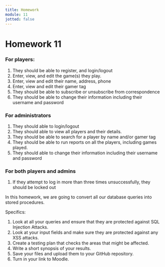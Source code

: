 ```yaml
---
title: Homework
module: 11
jotted: false
---
```


# Homework 11

### For players:

1. They should be able to register, and login/logout
2. Enter, view, and edit the game(s) they play.
3. Enter, view and edit their name, address, phone
4. Enter, view and edit their gamer tag
5. They should be able to subscribe or unsubscribe from correspondence
6. They should be able to change their information including their username and password

### For administrators

1. They should able to login/logout
2. They should able to view all players and their details.
3. They should be able to search for a player by name and/or gamer tag
4. They should be able to run reports on all the players, including games played.
5. They should able to change their information including their username and password

### For both players and admins

1. If they attempt to log in more than three times unsuccessfully, they should be locked out



In this homework, we are going to convert all our database queries into stored procedures.

Specifics:

1. Look at all your queries and ensure that they are protected against SQL Injection Attacks.
2. Look at your input fields and make sure they are protected against any XSS attacks.
3. Create a testing plan that checks the areas that might be affected.
4. Write a short synopsis of your results.
5. Save your files and upload them to your GitHub repository.
6. Turn in your link to Moodle.